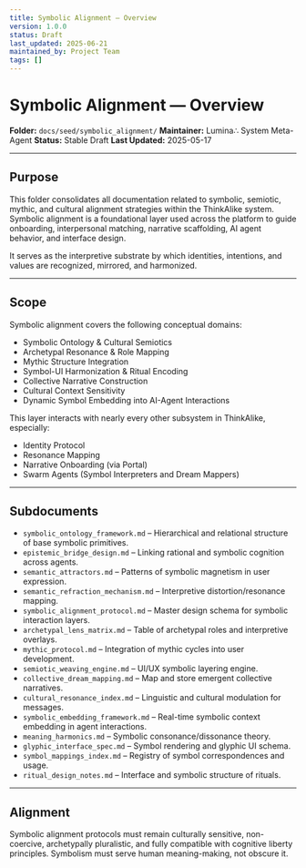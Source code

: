 ```yaml
---
title: Symbolic Alignment — Overview
version: 1.0.0
status: Draft
last_updated: 2025-06-21
maintained_by: Project Team
tags: []
---
```


# Symbolic Alignment — Overview

**Folder:** `docs/seed/symbolic_alignment/`
**Maintainer:** Lumina∴ System Meta-Agent
**Status:** Stable Draft
**Last Updated:** 2025-05-17

---

## Purpose

This folder consolidates all documentation related to symbolic, semiotic, mythic, and cultural alignment strategies within the ThinkAlike system. Symbolic alignment is a foundational layer used across the platform to guide onboarding, interpersonal matching, narrative scaffolding, AI agent behavior, and interface design.

It serves as the interpretive substrate by which identities, intentions, and values are recognized, mirrored, and harmonized.

---

## Scope

Symbolic alignment covers the following conceptual domains:

- Symbolic Ontology & Cultural Semiotics
- Archetypal Resonance & Role Mapping
- Mythic Structure Integration
- Symbol-UI Harmonization & Ritual Encoding
- Collective Narrative Construction
- Cultural Context Sensitivity
- Dynamic Symbol Embedding into AI-Agent Interactions

This layer interacts with nearly every other subsystem in ThinkAlike, especially:

- Identity Protocol
- Resonance Mapping
- Narrative Onboarding (via Portal)
- Swarm Agents (Symbol Interpreters and Dream Mappers)

---

## Subdocuments

- `symbolic_ontology_framework.md` – Hierarchical and relational structure of base symbolic primitives.
- `epistemic_bridge_design.md` – Linking rational and symbolic cognition across agents.
- `semantic_attractors.md` – Patterns of symbolic magnetism in user expression.
- `semantic_refraction_mechanism.md` – Interpretive distortion/resonance mapping.
- `symbolic_alignment_protocol.md` – Master design schema for symbolic interaction layers.
- `archetypal_lens_matrix.md` – Table of archetypal roles and interpretive overlays.
- `mythic_protocol.md` – Integration of mythic cycles into user development.
- `semiotic_weaving_engine.md` – UI/UX symbolic layering engine.
- `collective_dream_mapping.md` – Map and store emergent collective narratives.
- `cultural_resonance_index.md` – Linguistic and cultural modulation for messages.
- `symbolic_embedding_framework.md` – Real-time symbolic context embedding in agent interactions.
- `meaning_harmonics.md` – Symbolic consonance/dissonance theory.
- `glyphic_interface_spec.md` – Symbol rendering and glyphic UI schema.
- `symbol_mappings_index.md` – Registry of symbol correspondences and usage.
- `ritual_design_notes.md` – Interface and symbolic structure of rituals.

---

## Alignment

Symbolic alignment protocols must remain culturally sensitive, non-coercive, archetypally pluralistic, and fully compatible with cognitive liberty principles. Symbolism must serve human meaning-making, not obscure it.
